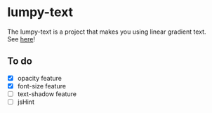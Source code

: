 # lumpy-text
The lumpy-text is a project that makes you using linear gradient text.  
See [here](http://abruzzihraig.github.io/lumpy-text)!

## To do
- [x] opacity feature
- [x] font-size feature
- [ ] text-shadow feature
- [ ] jsHint
